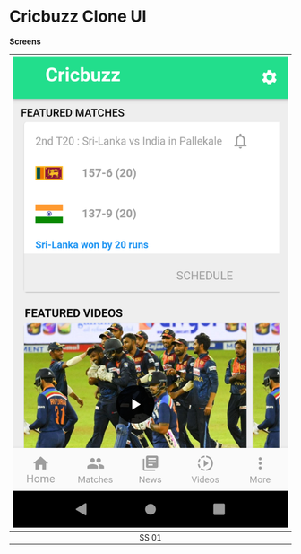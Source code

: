 # Cricbuzz Clone UI

**Screens**

| ![](demo/ss1.png) | 
| :-------------: | 
|     SS 01     |    








